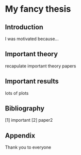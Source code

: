 # My fancy thesis

## Introduction

I was motivated because...

## Important theory

recapulate important theory papers

## Important results

lots of plots

## Bibliography

[1] important
[2] paper2
## Appendix
Thank you to everyone
